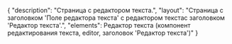 {
"description": "Страница с редактором текста.",
"layout": "Страница с заголовком 'Поле редактора текста' с редактором текстас заголовком 'Редактор текста'.",
"elements": Редактор текста (компонент редактирования текста, editor, заголовок 'Редактор текста')"
}